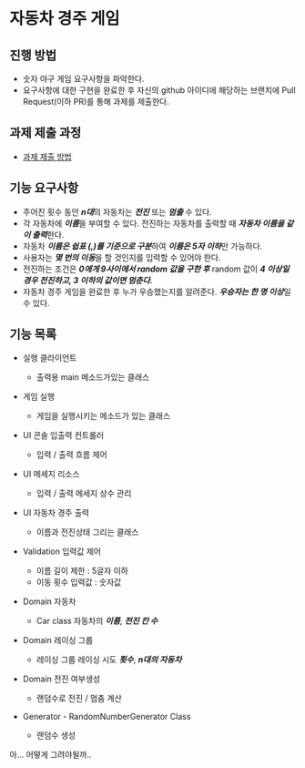 # 자동차 경주 게임
## 진행 방법
* 숫자 야구 게임 요구사항을 파악한다.
* 요구사항에 대한 구현을 완료한 후 자신의 github 아이디에 해당하는 브랜치에 Pull Request(이하 PR)를 통해 과제를 제출한다.

## 과제 제출 과정
* [과제 제출 방법](https://github.com/next-step/nextstep-docs/tree/master/precourse)

## 기능 요구사항
- 주어진 횟수 동안 ***n대***의 자동차는 ***전진*** 또는 ***멈출*** 수 있다.
- 각 자동차에 ***이름***을 부여할 수 있다. 전진하는 자동차를 출력할 때 ***자동차 이름을 같이 출력***한다.
- 자동차 ***이름은 쉽표 (,)를 기준으로 구분***하여 ***이름은 5자 이하***만 가능하다.
- 사용자는 ***몇 번의 이동***을 할 것인지를 입력할 수 있어야 한다.
- 전진하는 조건은 ***0에게 9사이에서 random 값을 구한 후*** random 값이 ***4 이상일 경우 전진하고, 3 이하의 값이면 멈춘다.***
- 자동차 경주 게임을 완료한 후 누가 우승했는지를 알려준다. ***우승자는 한 명 이상***일 수 있다.

## 기능 목록
- 실행 클라이언트 
    - 출력용 main 메소드가있는 클래스

-   게임 실행 
    - 게임을 실행시키는 메소드가 있는 클래스
    
-  UI 콘솔 입출력 컨트롤러
    - 입력 / 출력 흐름 제어
   
-  UI 메세지 리소스
    - 입력 / 출력 메세지 상수 관리
   
-  UI 자동차 경주 출력
    - 이름과 전진상태 그리는 클래스
    
- Validation 입력값 제어
    - 이름 길이 제한 : 5글자 이하
    - 이동 횟수 입력값 : 숫자값
  
-  Domain 자동차
    - Car class 자동차의 ***이름***, ***전진 칸 수***
   
- Domain 레이싱 그룹
    - 레이싱 그룹 레이싱 시도 ***횟수***, ***n대의 자동차***
   
- Domain 전진 여부생성
    - 랜덤수로 전진 / 멈춤 계산

- Generator - RandomNumberGenerator Class
    - 랜덤수 생성
    
아... 어떻게 그려야될까..

